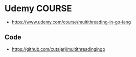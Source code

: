 # Udemy COURSE

- https://www.udemy.com/course/multithreading-in-go-lang


## Code 
- https://github.com/cutajarj/multithreadingingo

